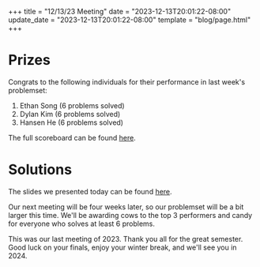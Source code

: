 +++
title = "12/13/23 Meeting"
date = "2023-12-13T20:01:22-08:00"
update_date = "2023-12-13T20:01:22-08:00"
template = "blog/page.html"
+++

# Prizes

Congrats to the following individuals for their performance in last week's problemset:
1. Ethan Song (6 problems solved)
2. Dylan Kim (6 problems solved)
3. Hansen He (6 problems solved)

The full scoreboard can be found [here](https://codeforces.com/group/56LvjuJGwY/contest/491297/standings/groupmates/true).

# Solutions

The slides we presented today can be found [here](https://docs.google.com/presentation/d/1n7EXY-uAJUsC0SwaRrPLTd7grcw5TY6ZtRHZztlVh5U/edit?usp=sharing).

Our next meeting will be four weeks later, so our problemset will be a bit larger this time.
We'll be awarding cows to the top 3 performers and candy for everyone who solves at least 6 problems.

This was our last meeting of 2023. Thank you all for the great semester. Good luck on your finals, enjoy your winter break, and we'll see you in 2024.
